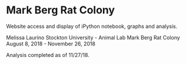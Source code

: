 # Mark Berg Rat Colony
Website access and display of iPython notebook, graphs and analysis.

Melissa Laurino
Stockton University - Animal Lab 
Mark Berg Rat Colony
August 8, 2018 - November 26, 2018

Analysis completed as of 11/27/18.
